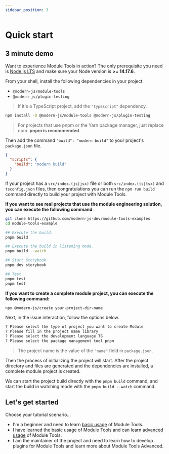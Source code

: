 ```yaml
---
sidebar_position: 3
---
```


# Quick start

## 3 minute demo

Want to experience Module Tools in action? The only prerequisite you need is [Node.js LTS](https://github.com/nodejs/Release) and make sure your Node version is **>= 14.17.6**.

From your shell, install the following dependencies in your project.

- `@modern-js/module-tools`
- `@modern-js/plugin-testing`

> If it's a TypeScript project, add the `"typescript"` dependency.

```bash
npm install -D @modern-js/module-tools @modern-js/plugin-testing
```

> For projects that use pnpm or the Yarn package manager, just replace npm. **pnpm is recommended**.

Then add the command `"build": "modern build"` to your project's `package.json` file.

```json
{
  "scripts": {
    "build": "modern build"
  }
}
```

If your project has a `src/index.(js|jsx)` file or both `src/index.(ts|tsx)` and `tsconfig.json` files, then congratulations you can run the `npm run build` command directly to build your project with Module Tools.

**If you want to see real projects that use the module engineering solution, you can execute the following command**.

```bash
git clone https://github.com/modern-js-dev/module-tools-examples
cd module-tools-example

## Execute the build.
pnpm build

## Execute the build in listening mode.
pnpm build --watch

## Start Storybook
pnpm dev storybook

## Test
pnpm test
pnpm test
```

**If you want to create a complete module project, you can execute the following command:**

```bash
npx @modern-js/create your-project-dir-name
```

Next, in the issue interaction, follow the options below.

```bash
? Please select the type of project you want to create Module
? Please fill in the project name library
? Please select the development language TS
? Please select the package management tool pnpm
```

> The project name is the value of the `"name"` field in `package.json`.

Then the process of initializing the project will start. After the project directory and files are generated and the dependencies are installed, a complete module project is created.

We can start the project build directly with the `pnpm build` command, and start the build in watching mode with the `pnpm build --watch` command.

## Let's get started

Choose your tutorial scenario...

- I'm a beginner and need to learn [basic usage](/en/guide/basic/before-getting-started) of Module Tools.
- I have learned the basic usage of Module Tools and can learn [advanced usage](/en/guide/basic/before-getting-started) of Module Tools.
- I am the maintainer of the project and need to learn how to develop plugins for Module Tools and learn more about Module Tools Advanced.
